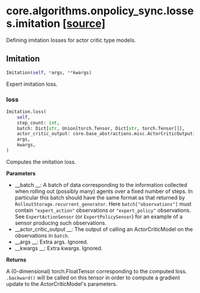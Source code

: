 # core.algorithms.onpolicy_sync.losses.imitation [[source]](https://github.com/allenai/embodied-rl/tree/master/core/algorithms/onpolicy_sync/losses/imitation.py)
Defining imitation losses for actor critic type models.
## Imitation
```python
Imitation(self, *args, **kwargs)
```
Expert imitation loss.
### loss
```python
Imitation.loss(
    self,
    step_count: int,
    batch: Dict[str, Union[torch.Tensor, Dict[str, torch.Tensor]]],
    actor_critic_output: core.base_abstractions.misc.ActorCriticOutput[core.base_abstractions.distributions.CategoricalDistr],
    args,
    kwargs,
)
```
Computes the imitation loss.

__Parameters__


- __batch __: A batch of data corresponding to the information collected when rolling out (possibly many) agents
    over a fixed number of steps. In particular this batch should have the same format as that returned by
    `RolloutStorage.recurrent_generator`.
    Here `batch["observations"]` must contain `"expert_action"` observations
    or `"expert_policy"` observations. See `ExpertActionSensor` (or `ExpertPolicySensor`) for an example of
    a sensor producing such observations.
- __actor_critic_output __: The output of calling an ActorCriticModel on the observations in `batch`.
- __args __: Extra args. Ignored.
- __kwargs __: Extra kwargs. Ignored.

__Returns__


A (0-dimensional) torch.FloatTensor corresponding to the computed loss. `.backward()` will be called on this
tensor in order to compute a gradient update to the ActorCriticModel's parameters.

